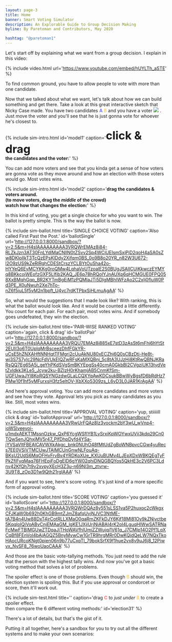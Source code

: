 ```yaml
---
layout: page-3
title: Home
banner: Smart Voting Simulator
description: An Explorable Guide to Group Decision Making
byline: By Paretoman and Contributors, May 2020

hashtag: "@paretoman1"
---
```

Let's start off by explaining what we want from a group decision.  I explain in this video:

{% include video.html url='https://www.youtube.com/embed/hUYLTh_aSTE' %}

To find common ground, you have to  allow people to vote with more than one candidate.  

Now that we talked about what we want, let's talk about how we can build something and get there.  Take a look at this great interactive sketch that Nicky Case made.  You have two candidates <span class="letterBig" style="color:hsl(240,80%,70%);"><b>A</b></span> <span class="letterBig" style="color:hsl(45,80%,70%);"><b>B</b></span> and you have a voter <img src="play/img/voter.png" /> .  Just move the voter and you'll see that he is just gonna vote for whoever he's closest to. 

{% include sim-intro.html id='model1' caption='<b><span style="font-size:2.5em;">click &amp; drag</span><br>the candidates and the voter:</b>'  %}

You can add more voters and see that you kinda get a sense of how voters are gonna vote as they move around and how an election with those voters would go.  Most votes wins.

{% include sim-intro.html id='model2' caption='<b>drag the candidates &amp; voter<span class="underline">s</span> around.<br>(to move voters, drag the <em>middle</em> of the crowd)<br>watch how that changes the election:</b>'  %}

In this kind of voting, you get a single choice for who you want to win.  The ballot is pretty simple.  This is the way the ballot is now.  

{% include sim-ballot.html title='SINGLE CHOICE VOTING' caption='Also called First Past the Post.' id='ballotSingle' url='http://127.0.0.1:8000/sandbox/?v=2.5&m=H4sIAAAAAAAAA3VRQWrEMAz8i84-RLZkJzn3AT30FnLYdlMaCNllN0tZSvv2Sp4WCiUEIsmSxjPjD2qoH4aSA0sZw8DKlollkT3TcQzEPsKlDdy2Xifqm0BS_0o9B8o20YR_n82W3U672-l2O9zUS9kZeRlRghCDEStCrszYCLBYtOuSha42o-HYYeQ6EyMCYKKg0roQMw4LqhaVoUTzoalE2S0BUgJSAlICUjKkwczEYMYq8BKkcojWEofzGXF5Llfib2KAQ_JE6p78hRQolYJnAUXp6qHCMGUE0FPQ058XxBMqhGqp_BR2KYTmBgEiM1zPQMlaJTi5DIgMBhlWFzAo2C2xIj0fluW0Pd3PE_X0uNwuh2Xe7hTo-nZ6f5iuL5f5vM2n1bpft_U4vc7rdKTPbxSiHLmuAgAA' %}

So, what would the suggestions that I made look like?  With ranking, this is what the ballot would look like.  And it would be counted a little differently.  You count for each pair.  For each pair, most votes wins.  And if somebody goes undefeated, they win the election.

{% include sim-ballot.html title='PAIR-WISE RANKED VOTING' caption='again, click &amp; drag' id='ballotPair' url='http://127.0.0.1:8000/sandbox/?v=2.5&m=H4sIAAAAAAAAA3VRQU7EMAz8i885xE7stD3zAsSt6mFhi6hYtSt2EUII3o6T0UpIqMrBsceezDhfFGkYR-uCsE5hZNXAHftNNHqtTFMgri2cUuAkNU80xECZhj6Q0sCBzDti-He8t-wi3S7S7yIc29NcFdVUkEIQZwRFsKaMXQBnj_5c8tA3UJzHi8KtRwQBNJKRaRsQQ7Eg65A5i_geYhPKdSVgSmBKYEpgSs40cmA0GkbBl2CVgziUK13tydVetZvldkk3KLe5_Jcyw2ku-BZIzH0rKhamjAB5CnmKfSm-UGFUwaJYl8KoRQSYNGzdwGLaLCQXYqAwKDCsukBBwWyBgsfD6bRdHz7PMw10f1hf5yMFurxsH3fz5eltOV-XbXXo5309zs_L6vD3L0JAR1KrAgAA' %}

And here's approval voting.  You can add more candidates and more voters and see how they vote.  Approval lets you pick as many candidates as you like.  Still, most votes wins.

{% include sim-ballot.html title='APPROVAL VOTING' caption='yup, stiiiiill click &amp; drag' id='ballotApproval' url='http://127.0.0.1:8000/sandbox/?v=2.5&m=H4sIAAAAAAAAA3VRwUrFQAz8lz3vockm2bY3wU_wVnp4-ioWSlveeyoi-u1mdxAEKT1MssnOzkw_QxP6YcgWSfIYB1LySrxiKpWOYwxUVii3kdq29Cn0TQwSenJQhxjMV5r47_PlfDhpDyfd4YSa-jYVSaVltFBEAlCAVWXkAkgc_bnk0NUhO48fMtUdZgBoWNBpvcCGw4yuRecs7EE0VSiVTMCUwJTAlMCUnGnwNLFouAq-BKsU2UdS6MqOFHvFrvBv4YRDKoXUe_KXUuBUMv4LJEpXDxWBKQEgTyFPkZfiFyqMaq76FHEpjFoDgElD6gYW02qhiDNQGBQYos5QkHE3c2V6PC3Ldnv42KfQh7t9v2xvpyXEcH3Z3u-n69Nl3m_ztvrw-3U9T8_zOp3D1w9Qth21rgIAAA' %}

And if you want to see, here's score voting.  It's just kind of a more specific form of approval voting.

{% include sim-ballot.html title='SCORE VOTING' caption='you guessed it' id='ballotScore' url='http://127.0.0.1:8000/sandbox/?v=2.5&m=H4sIAAAAAAAAA3VRQWrDQAz8y551sLSS1va5P2huxoc2cWkgxCFJKaW0b692h0KhGB9mtZJmZ8afqUvjNJVC3NtME-tA7B4n4Uw88DxT4jrCotRLLXMaO0qaRmZKFkDJY6Kjf18Ml81Ov9kZNjvctbe5KqqloIQiVoABvCnjEMAaGM_lgKE1JXjiUrjNiABAI4rK2oI4LguqHlWwSATRNaFcMwFTBlMGUwZTDqaJiTHoWAVfhlUmiZZWujqj1V61q_J7CMIp14O2Pf1LqXCqBf8FEnVol4bAjAGQZ5BnyMvwCw1GrTR9hrgMRr0DwKQjdQeLW7NQxTkoHAocURcoKNgt0pien06n9b77uCxpTI_79bokSrfX9f1hue2vx8v9uJ6j8_12Piwvx_NySF8_76woUaoCAAA' %}

And those are the basic vote-tallying methods.  You just need to add the rule that the person with the highest tally wins.  And now you've got a basic voting method that solves a lot of problems.

The spoiler effect is one of those problems.  Even though <span class="letterBig" style="color:hsl(45,80%,70%);"><b>B</b></span> should win, the election system is spoiling this.  But if you use approval or condorcet or score, then it'll work out.  

{% include sim-test.html title='' caption='drag <span class="letterBig" style="color:hsl(0,80%,70%);"><b>C</b></span> to <em>just under</em> <span class="letterBig" style="color:hsl(45,80%,70%);"><b>B</b></span> to create a spoiler effect.<br> then compare the 6 different voting methods:' id='election31' %}

There's a lot of details, but that's the gist of it.

Putting it all together, here's a sandbox for you to try out all the different systems and to make your own scenarios: